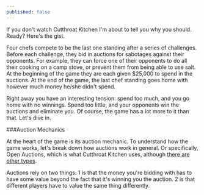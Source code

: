 ```yaml
---
published: false
---
```


If you don't watch Cutthroat Kitchen I'm about to tell you why you should. Ready? Here's the gist.

Four chefs compete to be the last one standing after a series of challenges. Before each challenge, they bid in auctions for sabotages against their opponents. For example, they can force one of their opponents to do all their cooking on a camp stove, or prevent them from being able to use salt. At the beginning of the game they are each given $25,000 to spend in the auctions. At the end of the game, the last chef standing goes home with however much money he/she didn't spend.

Right away you have an interesting tension: spend too much, and you go home with no winnings. Spend too little, and your opponents win the auctions and eliminate you. Of course, the game has a lot more to it than that. Let's dive in.

###Auction Mechanics

At the heart of the game is its auction mechanic. To understand how the game works, let's break down how auctions work in general. Or specifically, Open Auctions, which is what Cutthroat Kitchen uses, although [there are other types]().

Auctions rely on two things: 1 is that the money you're bidding with has to have some value beyond the fact that it's winning you the auction. 2 is that different players have to value the same thing differently.
